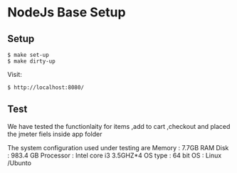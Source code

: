 # NodeJs Base Setup

## Setup

```
$ make set-up
$ make dirty-up
```
Visit:

```
$ http://localhost:8080/
```


## Test
We have tested the functionlaity for items ,add to cart ,checkout and placed the jmeter fiels inside app folder 

The system configuration used under testing are
Memory : 7.7GB RAM
Disk : 983.4 GB
Processor : Intel core i3 3.5GHZ*4
OS type : 64 bit
OS :  Linux /Ubunto

